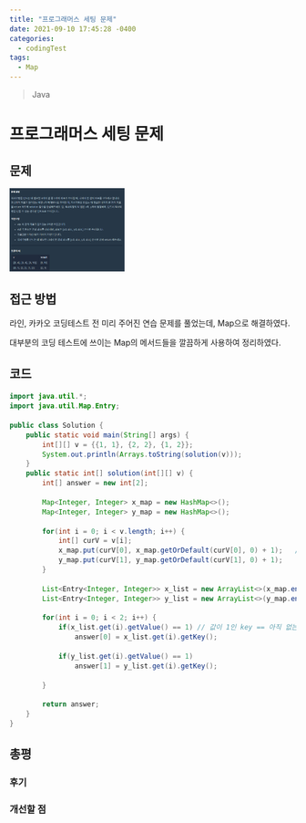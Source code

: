 ```yaml
---
title: "프로그래머스 세팅 문제"
date: 2021-09-10 17:45:28 -0400
categories: 
  - codingTest
tags:
  - Map
---
```


> Java

# 프로그래머스 세팅 문제

## 문제

<img src="/images/codingTest/pg/test_problem.PNG" width="40%" height="40%">

## 접근 방법

라인, 카카오 코딩테스트 전 미리 주어진 연습 문제를 풀었는데, Map으로 해결하였다.  

대부분의 코딩 테스트에 쓰이는 Map의 메서드들을 깔끔하게 사용하여 정리하였다.


## 코드

```java
import java.util.*;
import java.util.Map.Entry;

public class Solution {
	public static void main(String[] args) {
		int[][] v = {{1, 1}, {2, 2}, {1, 2}};
		System.out.println(Arrays.toString(solution(v)));
	}
	public static int[] solution(int[][] v) {
        int[] answer = new int[2];
        
        Map<Integer, Integer> x_map = new HashMap<>();
        Map<Integer, Integer> y_map = new HashMap<>();
        
        for(int i = 0; i < v.length; i++) {
        	int[] curV = v[i];
        	x_map.put(curV[0], x_map.getOrDefault(curV[0], 0) + 1);   // 찾는 키가 존재한다면 찾는 키의 값을 반환하고, 없다면 0
        	y_map.put(curV[1], y_map.getOrDefault(curV[1], 0) + 1);
        }

        List<Entry<Integer, Integer>> x_list = new ArrayList<>(x_map.entrySet()); // Map을 List로 변환
        List<Entry<Integer, Integer>> y_list = new ArrayList<>(y_map.entrySet());
        
        for(int i = 0; i < 2; i++) {
        	if(x_list.get(i).getValue() == 1) // 값이 1인 key == 아직 없는 좌표
        		answer[0] = x_list.get(i).getKey();

        	if(y_list.get(i).getValue() == 1)
        		answer[1] = y_list.get(i).getKey();

        }
        
        return answer;
    }
}

```

## 총평

### 후기


### 개선할 점

<!-- ★
<img src="/images/codingTest/bj/문제번호.PNG" width="40%" height="40%">

-->
